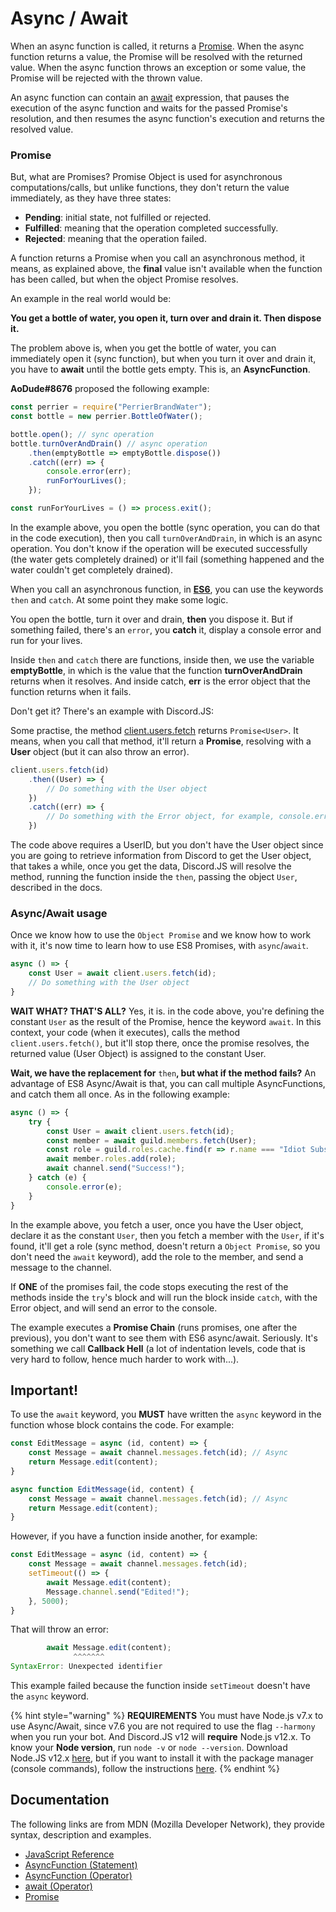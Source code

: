 # Async / Await

When an async function is called, it returns a [Promise](https://developer.mozilla.org/en-US/docs/Web/JavaScript/Reference/Global_Objects/Promise). When the async function returns a value, the Promise will be resolved with the returned value. When the async function throws an exception or some value, the Promise will be rejected with the thrown value.

An async function can contain an [await](https://developer.mozilla.org/en-US/docs/Web/JavaScript/Reference/Operators/await) expression, that pauses the execution of the async function and waits for the passed Promise's resolution, and then resumes the async function's execution and returns the resolved value.

### Promise

But, what are Promises? Promise Object is used for asynchronous computations/calls, but unlike functions, they don't return the value immediately, as they have three states:

* **Pending**: initial state, not fulfilled or rejected.
* **Fulfilled**: meaning that the operation completed successfully.
* **Rejected**: meaning that the operation failed.

A function returns a Promise when you call an asynchronous method, it means, as explained above, the **final** value isn't available when the function has been called, but when the object Promise resolves.

An example in the real world would be:

**You get a bottle of water, you open it, turn over and drain it. Then dispose it.**

The problem above is, when you get the bottle of water, you can immediately open it \(sync function\), but when you turn it over and drain it, you have to **await** until the bottle gets empty. This is, an **AsyncFunction**.

**AoDude\#8676** proposed the following example:

```javascript
const perrier = require("PerrierBrandWater");
const bottle = new perrier.BottleOfWater();

bottle.open(); // sync operation
bottle.turnOverAndDrain() // async operation
    .then(emptyBottle => emptyBottle.dispose())
    .catch((err) => {
        console.error(err);
        runForYourLives();
    });

const runForYourLives = () => process.exit();
```

In the example above, you open the bottle \(sync operation, you can do that in the code execution\), then you call `turnOverAndDrain`, in which is an async operation. You don't know if the operation will be executed successfully \(the water gets completely drained\) or it'll fail \(something happened and the water couldn't get completely drained\).

When you call an asynchronous function, in [**ES6**](https://www.ecma-international.org/ecma-262/6.0/), you can use the keywords `then` and `catch`. At some point they make some logic.

You open the bottle, turn it over and drain, **then** you dispose it. But if something failed, there's an `error`, you **catch** it, display a console error and run for your lives.

Inside `then` and `catch` there are functions, inside then, we use the variable **emptyBottle**, in which is the value that the function **turnOverAndDrain** returns when it resolves. And inside catch, **err** is the error object that the function returns when it fails.

Don't get it? There's an example with Discord.JS:

Some practise, the method [client.users.fetch](https://discord.js.org/#/docs/main/stable/class/UserManager?scrollTo=fetch) returns `Promise<User>`. It means, when you call that method, it'll return a **Promise**, resolving with a **User** object \(but it can also throw an error\).

```javascript
client.users.fetch(id)
    .then((User) => {
        // Do something with the User object
    })
    .catch((err) => {
        // Do something with the Error object, for example, console.error(err);
    })
```

The code above requires a UserID, but you don't have the User object since you are going to retrieve information from Discord to get the User object, that takes a while, once you get the data, Discord.JS will resolve the method, running the function inside the `then`, passing the object `User`, described in the docs.

### Async/Await usage

Once we know how to use the `Object Promise` and we know how to work with it, it's now time to learn how to use ES8 Promises, with `async`/`await`.

```javascript
async () => {
    const User = await client.users.fetch(id);
    // Do something with the User object
}
```

**WAIT WHAT? THAT'S ALL?** Yes, it is. in the code above, you're defining the constant `User` as the result of the Promise, hence the keyword `await`. In this context, your code \(when it executes\), calls the method `client.users.fetch()`, but it'll stop there, once the promise resolves, the returned value \(User Object\) is assigned to the constant User.

**Wait, we have the replacement for** `then`**, but what if the method fails?** An advantage of ES8 Async/Await is that, you can call multiple AsyncFunctions, and catch them all once. As in the following example:

```javascript
async () => {
    try {
        const User = await client.users.fetch(id);
        const member = await guild.members.fetch(User);
        const role = guild.roles.cache.find(r => r.name === "Idiot Subscribers");
        await member.roles.add(role);
        await channel.send("Success!");
    } catch (e) {
        console.error(e);
    }
}
```

In the example above, you fetch a user, once you have the User object, declare it as the constant `User`, then you fetch a member with the `User`, if it's found, it'll get a role \(sync method, doesn't return a `Object Promise`, so you don't need the `await` keyword\), add the role to the member, and send a message to the channel.

If **ONE** of the promises fail, the code stops executing the rest of the methods inside the `try`'s block and will run the block inside `catch`, with the Error object, and will send an error to the console.

The example executes a **Promise Chain** \(runs promises, one after the previous\), you don't want to see them with ES6 async/await. Seriously. It's something we call **Callback Hell** \(a lot of indentation levels, code that is very hard to follow, hence much harder to work with...\).

## Important!

To use the `await` keyword, you **MUST** have written the `async` keyword in the function whose block contains the code. For example:

```javascript
const EditMessage = async (id, content) => {
    const Message = await channel.messages.fetch(id); // Async
    return Message.edit(content);
}
```

```javascript
async function EditMessage(id, content) {
    const Message = await channel.messages.fetch(id); // Async
    return Message.edit(content);
}
```

However, if you have a function inside another, for example:

```javascript
const EditMessage = async (id, content) => {
    const Message = await channel.messages.fetch(id);
    setTimeout(() => {
        await Message.edit(content);
        Message.channel.send("Edited!");
    }, 5000);
}
```

That will throw an error:

```javascript
        await Message.edit(content);
              ^^^^^^^
SyntaxError: Unexpected identifier
```

This example failed because the function inside `setTimeout` doesn't have the `async` keyword.

{% hint style="warning" %}
**REQUIREMENTS** You must have Node.js v7.x to use Async/Await, since v7.6 you are not required to use the flag `--harmony` when you run your bot. And Discord.JS v12 will **require** Node.js v12.x. To know your **Node version**, run `node -v` or `node --version`. Download Node.JS v12.x [here](https://nodejs.org/en/download/), but if you want to install it with the package manager \(console commands\), follow the instructions [here](https://nodejs.org/en/download/package-manager/).
{% endhint %}

## Documentation

The following links are from MDN \(Mozilla Developer Network\), they provide syntax, description and examples.

* [JavaScript Reference](https://developer.mozilla.org/en-US/docs/Web/JavaScript/Reference)
* [AsyncFunction \(Statement\)](https://developer.mozilla.org/en-US/docs/Web/JavaScript/Reference/Statements/async_function)
* [AsyncFunction \(Operator\)](https://developer.mozilla.org/en-US/docs/Web/JavaScript/Reference/Operators/async_function)
* [await \(Operator\)](https://developer.mozilla.org/en-US/docs/Web/JavaScript/Reference/Operators/await)
* [Promise](https://developer.mozilla.org/en-US/docs/Web/JavaScript/Reference/Global_Objects/Promise)

